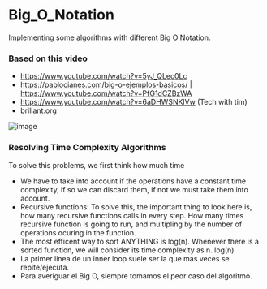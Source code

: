 # Big_O_Notation
Implementing some algorithms with different Big O Notation.

### Based on this video
- https://www.youtube.com/watch?v=5yJ_QLec0Lc
- https://pablocianes.com/big-o-ejemplos-basicos/ | https://www.youtube.com/watch?v=PfG1dCZBzWA
- https://www.youtube.com/watch?v=6aDHWSNKlVw (Tech with tim)
- brillant.org

![image](https://user-images.githubusercontent.com/84288864/166108203-5f12825a-f213-4937-a502-e600a62f4216.png)

### Resolving Time Complexity Algorithms 

To solve this problems, we first think how much time

- We have to take into account if the operations have a constant time complexity, if so we can discard them, if not we must take them into account.
- Recursive functions: To solve this, the important thing to look here is, how many recursive functions calls in every step. How many times recursive function is going to run, and multipling by the number of operations ocuring in the function. 
- The most efficent way to sort ANYTHING is log(n). Whenever there is a sorted function, we will consider its time complexity as n. log(n)
- La primer linea de un inner loop suele ser la que mas veces se repite/ejecuta. 
- Para averiguar el Big O, siempre tomamos el peor caso del algoritmo. 
